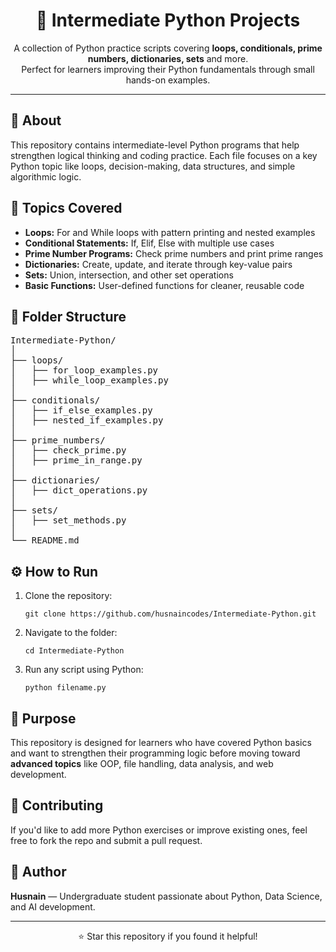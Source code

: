 <h1 align="center">🐍 Intermediate Python Projects</h1>

<p align="center">
  A collection of Python practice scripts covering <b>loops, conditionals, prime numbers, dictionaries, sets</b> and more.
  <br>
  Perfect for learners improving their Python fundamentals through small hands-on examples.
</p>

<hr>

<h2>📘 About</h2>

<p>
This repository contains intermediate-level Python programs that help strengthen logical thinking and coding practice.
Each file focuses on a key Python topic like loops, decision-making, data structures, and simple algorithmic logic.
</p>

<h2>🧩 Topics Covered</h2>

<ul>
  <li><b>Loops:</b> For and While loops with pattern printing and nested examples</li>
  <li><b>Conditional Statements:</b> If, Elif, Else with multiple use cases</li>
  <li><b>Prime Number Programs:</b> Check prime numbers and print prime ranges</li>
  <li><b>Dictionaries:</b> Create, update, and iterate through key-value pairs</li>
  <li><b>Sets:</b> Union, intersection, and other set operations</li>
  <li><b>Basic Functions:</b> User-defined functions for cleaner, reusable code</li>
</ul>

<h2>📂 Folder Structure</h2>

<pre>
Intermediate-Python/
│
├── loops/
│   ├── for_loop_examples.py
│   ├── while_loop_examples.py
│
├── conditionals/
│   ├── if_else_examples.py
│   ├── nested_if_examples.py
│
├── prime_numbers/
│   ├── check_prime.py
│   ├── prime_in_range.py
│
├── dictionaries/
│   ├── dict_operations.py
│
├── sets/
│   ├── set_methods.py
│
└── README.md
</pre>

<h2>⚙️ How to Run</h2>

<ol>
  <li>Clone the repository:</li>
  <pre><code>git clone https://github.com/husnaincodes/Intermediate-Python.git</code></pre>

  <li>Navigate to the folder:</li>
  <pre><code>cd Intermediate-Python</code></pre>

  <li>Run any script using Python:</li>
  <pre><code>python filename.py</code></pre>
</ol>

<h2>🎯 Purpose</h2>

<p>
This repository is designed for learners who have covered Python basics and want to strengthen their programming logic before moving toward <b>advanced topics</b> like OOP, file handling, data analysis, and web development.
</p>

<h2>🤝 Contributing</h2>

<p>
If you'd like to add more Python exercises or improve existing ones, feel free to fork the repo and submit a pull request.
</p>

<h2>🧠 Author</h2>

<p>
<b>Husnain</b> — Undergraduate student passionate about Python, Data Science, and AI development.
</p>

<hr>
<p align="center">
  ⭐ Star this repository if you found it helpful!
</p>
